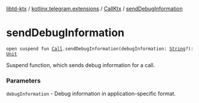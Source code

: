 [libtd-ktx](../../index.md) / [kotlinx.telegram.extensions](../index.md) / [CallKtx](index.md) / [sendDebugInformation](./send-debug-information.md)

# sendDebugInformation

`open suspend fun `[`Call`](https://tdlibx.github.io/td/docs/org/drinkless/td/libcore/telegram/TdApi.Call.html)`.sendDebugInformation(debugInformation: `[`String`](https://kotlinlang.org/api/latest/jvm/stdlib/kotlin/-string/index.html)`?): `[`Unit`](https://kotlinlang.org/api/latest/jvm/stdlib/kotlin/-unit/index.html)

Suspend function, which sends debug information for a call.

### Parameters

`debugInformation` - Debug information in application-specific format.